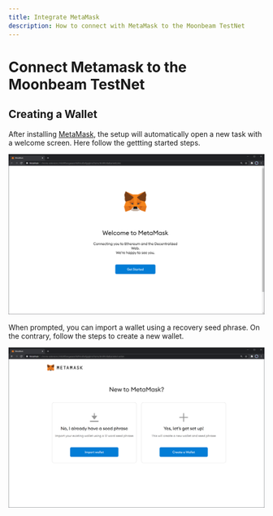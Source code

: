 ```yaml
---
title: Integrate MetaMask
description: How to connect with MetaMask to the Moonbeam TestNet
---
```


# Connect Metamask to the Moonbeam TestNet

## Creating a Wallet

After installing [MetaMask](https://metamask.io), the setup will automatically open a new task with a welcome screen. Here follow the gettting started steps.

![MetaMask1](/images/testnet/testnet-metamask1.png)

When prompted, you can import a wallet using a recovery seed phrase. On the contrary, follow the steps to create a new wallet.

![MetaMask2](/images/testnet/testnet-metamask2.png)
